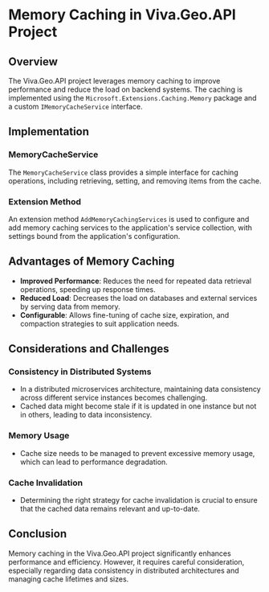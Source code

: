 ﻿# Memory Caching in Viva.Geo.API Project

## Overview

The Viva.Geo.API project leverages memory caching to improve performance and reduce the load on backend systems. The caching is implemented using the `Microsoft.Extensions.Caching.Memory` package and a custom `IMemoryCacheService` interface.

## Implementation

### MemoryCacheService

The `MemoryCacheService` class provides a simple interface for caching operations, including retrieving, setting, and removing items from the cache.

### Extension Method

An extension method `AddMemoryCachingServices` is used to configure and add memory caching services to the application's service collection, with settings bound from the application's configuration.

## Advantages of Memory Caching

- **Improved Performance**: Reduces the need for repeated data retrieval operations, speeding up response times.
- **Reduced Load**: Decreases the load on databases and external services by serving data from memory.
- **Configurable**: Allows fine-tuning of cache size, expiration, and compaction strategies to suit application needs.

## Considerations and Challenges

### Consistency in Distributed Systems

- In a distributed microservices architecture, maintaining data consistency across different service instances becomes challenging.
- Cached data might become stale if it is updated in one instance but not in others, leading to data inconsistency.

### Memory Usage

- Cache size needs to be managed to prevent excessive memory usage, which can lead to performance degradation.

### Cache Invalidation

- Determining the right strategy for cache invalidation is crucial to ensure that the cached data remains relevant and up-to-date.

## Conclusion

Memory caching in the Viva.Geo.API project significantly enhances performance and efficiency. However, it requires careful consideration, especially regarding data consistency in distributed architectures and managing cache lifetimes and sizes.

